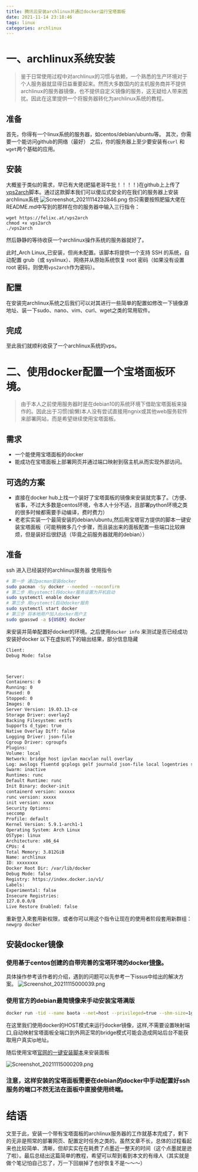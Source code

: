 ```yaml
---
title: 腾讯云安装archlinux并通过docker运行宝塔面板
date: 2021-11-14 23:18:46
tags: linux
categories: archlinux
---
```


# 一、archlinux系统安装

> 鉴于日常使用过程中对archlinux的习惯与依赖，一个熟悉的生产环境对于个人服务器就显得日益重要起来。然而大多数国内的主机服务商并不提供archlinux的服务器镜像，也不提供自定义镜像的服务，这无疑给人带来困扰。因此在这里提供一个将服务器转化为archlinux系统的教程。


## 准备
首先，你得有一个linux系统的服务器，如centos/debian/ubuntu等。
其次，你需要一个能访问github的网络（最好）
之后，你的服务器上至少要安装有`curl` 和`wget`两个基础的应用。

## 安装
大概鉴于类似的需求，早已有大佬(肥猫老哥牛批！！！！)在github上上传了[vps2arch](https://github.com/felixonmars/vps2arch)脚本。通过这款脚本我们可以傻瓜式安全的在我们的服务器上安装archlinux系统
![Screenshot_20211114232846.png](https://zzy-ac1.coding.net/p/zzy-ac/d/My-Selves-Cloud/git/raw/main//images/2021/11/14/Screenshot_20211114232846.png)
你只需要按照肥猫大佬在README.md中写到的那样在你的服务器中输入三行指令：

```
wget https://felixc.at/vps2arch
chmod +x vps2arch
./vps2arch
```
然后静静的等待收获一个archlinux操作系统的服务器就好了。

此时_Arch Linux_已安装，但尚未配置。该脚本将提供一个支持 SSH 的系统，自动配置 grub（或 syslinux）、网络并从原始系统恢复 root 密码（如果没有设置 root 密码，则使用`vps2arch`作为密码）。

## 配置
在安装完archlinux系统之后我们可以对其进行一些简单的配置如修改一下镜像源地址、装一下sudo、nano、vim、curl、wget之类的常用软件。

## 完成
至此我们就顺利收获了一个archlinux系统的vps。

# 二、使用docker配置一个宝塔面板环境。

> 由于本人之前使用服务器时是在debian10的系统环境下借助宝塔面板来操作的。因此出于习惯(偷懒)本人没有尝试直接用ngnix或其他web服务软件来部署网站，而是希望继续使用宝塔面板。

## 需求

* 一个能使用宝塔面板的docker
* 能成功在宝塔面板上部署网页并通过端口映射到宿主机从而实现外部访问。

## 可选的方案
* 直接在docker hub上找一个装好了宝塔面板的镜像来安装就完事了。（方便、省事，不过大多数是centos环境，令本人十分不适，且部署python环境之类的很多时候都需要手动编译，费时费力）
* 老老实实装一个最简安装的debian/ubuntu,然后用宝塔官方提供的脚本一键安装宝塔面板（可能稍微多几个步骤，而且装出来的面板配置一些端口比较麻烦，但是装好后很舒适（毕竟之前服务器就用的debian））

## 准备
ssh 进入已经装好的archlinux服务器
使用指令

```bash
# 第一步 通过pacman安装docker  
sudo pacman -Sy docker --needed --noconfirm
# 第二步 用systemctl将docker服务设置为开机启动  
sudo systemctl enable docker
# 第三步 用systemctl启动docker服务  
sudo systemctl start docker  
# 第三步 将本地用户加入docker用户主  
sudo gpasswd -a ${USER} docker
```

来安装并简单配置好docker的环境。之后使用`docker info`  来测试是否已经成功安装好docker
以下在虚拟机下的输出结果，部分信息隐藏

```bash
Client:
Debug Mode: false



Server:
Containers: 0
Running: 0
Paused: 0
Stopped: 0
Images: 0
Server Version: 19.03.13-ce
Storage Driver: overlay2
Backing Filesystem: extfs
Supports d_type: true
Native Overlay Diff: false
Logging Driver: json-file
Cgroup Driver: cgroupfs
Plugins:
Volume: local
Network: bridge host ipvlan macvlan null overlay
Log: awslogs fluentd gcplogs gelf journald json-file local logentries splunk syslog
Swarm: inactive
Runtimes: runc
Default Runtime: runc
Init Binary: docker-init
containerd version: xxxxxx
runc version: xxxxx
init version: xxxx
Security Options:
seccomp
Profile: default
Kernel Version: 5.9.1-arch1-1
Operating System: Arch Linux
OSType: linux
Architecture: x86_64
CPUs: 4
Total Memory: 3.812GiB
Name: archlinux
ID: xxxxxxxx
Docker Root Dir: /var/lib/docker
Debug Mode: false
Registry: https://index.docker.io/v1/
Labels:
Experimental: false
Insecure Registries:
127.0.0.0/8
Live Restore Enabled: false
```

重新登入來套用新权限，或者你可以用这个指令让现在的使用者阶段套用新群组：  
`newgrp docker`

## 安装docker镜像

### 使用基于centos创建的自带完善的宝塔环境的docker[镜像](https://hub.docker.com/r/pch18/baota)。

具体操作参考该作者的介绍，遇到的问题可以先参考一下issus中给出的解决方案。
![Screenshot_20211115000039.png](https://zzy-ac1.coding.net/p/zzy-ac/d/My-Selves-Cloud/git/raw/main//images/2021/11/15/Screenshot_20211115000039.png)


### 使用官方的debian最简镜像来手动安装宝塔满版

```bash
docker run -tid --name baota --net=host --privileged=true --shm-size=1g --restart always -v ~/wwwroot:/www/wwwroot debian
```

在这里我们使用docker的HOST模式来运行docker镜像，这样,不需要设置映射端口,自动映射宝塔面板全端口到外网正常的bridge模式可能会造成网站后台不能获取用户真实ip地址。

随后使用宝塔[官网的一键安装脚本](https://www.bt.cn/bbs/thread-19376-1-1.html)来安装面板

![Screenshot_20211115000209.png](https://zzy-ac1.coding.net/p/zzy-ac/d/My-Selves-Cloud/git/raw/main//images/2021/11/15/Screenshot_20211115000209.png)

### 注意，这样安装的宝塔面板需要在debian的docker中手动配置好ssh服务的端口不然无法在面板中直接使用终端。

# 结语

文至于此，安装一个带有宝塔面板的archlinux服务器的工作就基本完成了，剩下的无非是照常的部署网页、配置定时任务之类的。虽然文章不长，总体的过程看起来也比较简单、清晰，但却实实在在耗费了点墨近一整天的时间（这个点墨就是逊了啦）。最后总结出这篇简单的教程，希望可以帮到看到本文的有缘人（其实就是做个笔记怕自己忘了，万一下回崩掉了也好恢复不是～～～）

